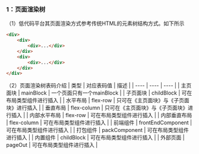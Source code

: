 ### 1：页面渲染树
（1）低代码平台其页面渲染方式参考传统HTML的元素树结构方式。如下所示
```html
<div>
    <div>
        <div>...</div>
    </div>
    <div>
        <div>...</div>
    </div>
</div>
```

（2）页面渲染树表码介绍
|  类型  | 对应表码值  | 描述  |
|  ----  | ----  | ---- |
| 主页面块  | mainBlock | 一个页面只有一个mainBlock |
| 子页面块  | childBlock |  可在布局类型组件进行插入 |
| 水平布局  | flex-row | 只可在《主页面块》与《子页面块》进行插入 |
| 垂直布局  | flex-column | 只可在《主页面块》与《子页面块》进行插入 |
| 内部水平布局  | flex-row | 可在布局类型组件进行插入 |
| 内部垂直布局  | flex-column | 可在布局类型组件进行插入 |
| 前端组件  | frontEndComponent | 可在布局类型组件进行插入 |
| 打包组件  | packComponent | 可在布局类型组件进行插入 |
| 内置组件  | childBlock | 可在布局类型组件进行插入 |
| 外部页面  | pageOut | 可在布局类型组件进行插入 |